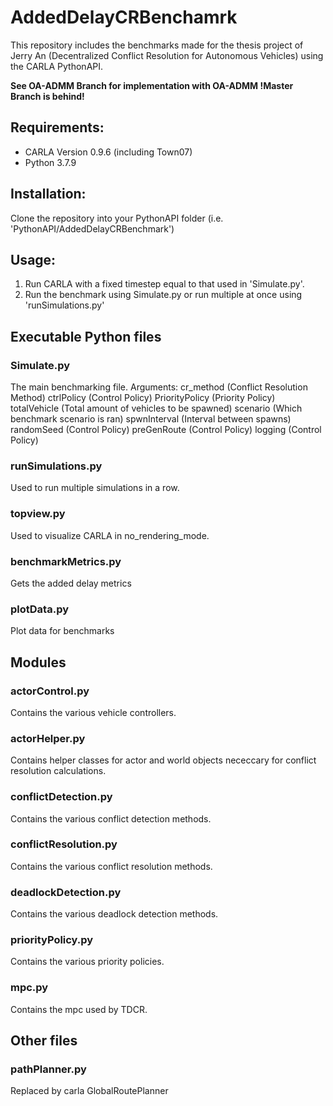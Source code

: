 # AddedDelayCRBenchamrk
This repository includes the benchmarks made for the thesis project of Jerry An (Decentralized Conflict Resolution for Autonomous Vehicles) using the CARLA PythonAPI.

**See OA-ADMM Branch for implementation with OA-ADMM !Master Branch is behind!**

## Requirements:
* CARLA Version 0.9.6 (including Town07)
* Python 3.7.9

## Installation:
Clone the repository into your PythonAPI folder (i.e. 'PythonAPI/AddedDelayCRBenchmark')

## Usage:
1. Run CARLA with a fixed timestep equal to that used in 'Simulate.py'.
2. Run the benchmark using Simulate.py or run multiple at once using 'runSimulations.py'

## Executable Python files

### Simulate.py
The main benchmarking file.
Arguments:
cr_method (Conflict Resolution Method)
ctrlPolicy (Control Policy)
PriorityPolicy (Priority Policy)
totalVehicle (Total amount of vehicles to be spawned)
scenario (Which benchmark scenario is ran)
spwnInterval (Interval between spawns)
randomSeed (Control Policy)
preGenRoute (Control Policy)
logging (Control Policy) 

### runSimulations.py
Used to run multiple simulations in a row.

### topview.py
Used to visualize CARLA in no_rendering_mode.

### benchmarkMetrics.py
Gets the added delay metrics

### plotData.py
Plot data for benchmarks

## Modules

### actorControl.py
Contains the various vehicle controllers.

### actorHelper.py
Contains helper classes for actor and world objects nececcary for conflict resolution calculations.

### conflictDetection.py
Contains the various conflict detection methods.

### conflictResolution.py
Contains the various conflict resolution methods.

### deadlockDetection.py
Contains the various deadlock detection methods.

### priorityPolicy.py
Contains the various priority policies.

### mpc.py
Contains the mpc used by TDCR.

## Other files
### pathPlanner.py
Replaced by carla GlobalRoutePlanner


